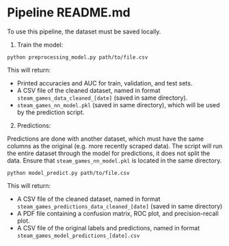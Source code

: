 # Pipeline README.md

To use this pipeline, the dataset must be saved locally.

1. Train the model:

```python preprocessing_model.py path/to/file.csv```

This will return:
- Printed accuracies and AUC for train, validation, and test sets.
- A CSV file of the cleaned dataset, named in format ```steam_games_data_cleaned_[date]``` (saved in same directory). 
- ```steam_games_nn_model.pkl``` (saved in same directory), which will be used by the prediction script.

2. Predictions:

Predictions are done with another dataset, which must have the same columns as the original (e.g. more recently scraped data). The script will run the entire dataset through the model for predictions, it does not split the data. Ensure that ```steam_games_nn_model.pkl``` is located in the same directory.

```python model_predict.py path/to/file.csv```

This will return:
- A CSV file of the cleaned dataset, named in format ```steam_games_predictions_data_cleaned_[date]``` (saved in same directory)
- A PDF file containing a confusion matrix, ROC plot, and precision-recall plot.
- A CSV file of the original labels and predictions, named in format ```steam_games_model_predictions_[date].csv```
